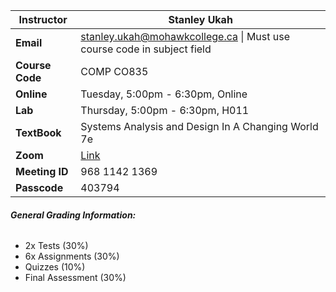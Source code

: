 
| **Instructor**  | Stanley Ukah                                                                                                      |
| --------------- | ----------------------------------------------------------------------------------------------------------------- |
| **Email**       | [stanley.ukah@mohawkcollege.ca](mailto:bilal.al-momani@mohawkcollege.ca) \| Must use course code in subject field |
| **Course Code** | COMP CO835                                                                                                        |
| **Online**      | Tuesday, 5:00pm - 6:30pm, Online                                                                                  |
| **Lab**         | Thursday, 5:00pm - 6:30pm, H011                                                                                   |
| **TextBook**    | Systems Analysis and Design In A Changing World 7e                                                                |
| **Zoom**        | [Link](https://mohawkcollege.zoom.us/j/96811421369?pwd=yPIFY2V0cMgwETfW8X1Js8DLqM4GiU.1)                          |
| **Meeting ID**  | 968 1142 1369                                                                                                     |
| **Passcode**    | 403794                                                                                                            |

###### **General Grading Information:**
- 2x Tests (30%)
- 6x Assignments (30%)
- Quizzes (10%)
- Final Assessment (30%) 